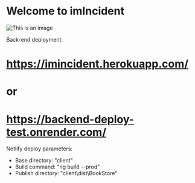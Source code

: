 # Welcome to imIncident 
![This is an image](https://lh3.googleusercontent.com/UB4ASNIZMs41S3-twDINnXtDCs5W-MdnYZbxZDzYSCgzkdf3fWy52ctBLL1MH0YKGlVypkP2V294EdfgX3--YhwhHCLFIyG3a3j5oW4yij2CA3y31CTyLneB2JO3Lhpaf1BrU6U9cHs=w2400)

Back-end deployment: 
# https://imincident.herokuapp.com/
# or
# https://backend-deploy-test.onrender.com/

Netlify deploy parameters:
+ Base directory: "client"
+ Build command: "ng build --prod"
+ Publish directory: "client\dist\BookStore"
